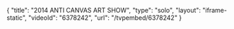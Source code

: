 {
    "title": "2014 ANTI CANVAS ART SHOW",
    "type": "solo",
    "layout": "iframe-static",
    "videoId": "6378242",
    "url": "\/tvpembed\/6378242"
}